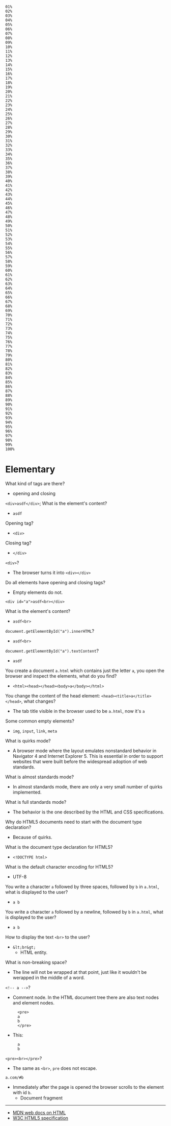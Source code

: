 	01%
	02%
	03%
	04%
	05%
	06%
	07%
	08%
	09%
	10%
	11%
	12%
	13%
	14%
	15%
	16%
	17%
	18%
	19%
	20%
	21%
	22%
	23%
	24%
	25%
	26%
	27%
	28%
	29%
	30%
	31%
	32%
	33%
	34%
	35%
	36%
	37%
	38%
	39%
	40%
	41%
	42%
	43%
	44%
	45%
	46%
	47%
	48%
	49%
	50%
	51%
	52%
	53%
	54%
	55%
	56%
	57%
	58%
	59%
	60%
	61%
	62%
	63%
	64%
	65%
	66%
	67%
	68%
	69%
	70%
	71%
	72%
	73%
	74%
	75%
	76%
	77%
	78%
	79%
	80%
	81%
	82%
	83%
	84%
	85%
	86%
	87%
	88%
	89%
	90%
	91%
	92%
	93%
	94%
	95%
	96%
	97%
	98%
	99%
	100%


# Elementary

What kind of tags are there?

* opening and closing

`<div>asdf</div>`; What is the element's content?

* `asdf`

Opening tag?

* `<div>`

Closing tag?

* `</div>`

`<div>`?

* The browser turns it into `<div></div>`

Do all elements have opening and closing tags?

* Empty elements do not.

`<div id="a">asdf<br></div>`

What is the element's content?

* `asdf<br>`

`document.getElementById("a").innerHTML`?

* `asdf<br>`

`document.getElementById("a").textContent`?

* `asdf`

You create a document `a.html` which contains just the letter `a`, you open the browser and inspect the elements, what do you find?

* `<html><head></head><body>a</body></html>`

You change the content of the head element: `<head><title>a</title></head>`, what changes?

* The tab title visible in the browser used to be `a.html`, now it's `a`

Some common empty elements?

* `img`, `input`, `link`, `meta`

What is quirks mode?

* A browser mode where the layout emulates nonstandard behavior in Navigator 4 and Internet Explorer 5. This is essential in order to support websites that were built before the widespread adoption of web standards. 

What is almost standards mode?

* In almost standards mode, there are only a very small number of quirks implemented. 

What is full standards mode?

* The behavior is the one described by the HTML and CSS specifications. 

Why do HTML5 documents need to start with the document type declaration?

* Because of quirks.

What is the document type declaration for HTML5?

* `<!DOCTYPE html>`

What is the default character encoding for HTML5?

* UTF-8

You write a character `a` followed by three spaces, followed by `b` in `a.html`, what is displayed to the user?

* `a b`

You write a character `a` followed by a newline, followed by `b` in `a.html`, what is displayed to the user?

* `a b`

How to display the text `<br>` to the user?

* `&lt;br&gt;`
	* HTML entity.

What is non-breaking space?

* The line will not be wrapped at that point, just like it wouldn't be werapped in the middle of a word.

`<!-- a -->`?

* Comment node. In the HTML document tree there are also text nodes and element nodes.

		<pre>
		a
		b
		</pre>

* This:

		a
		b

`<pre><br></pre>`?

* The same as `<br>`, `pre` does not escape.

`a.com/#b`

* Immediately after the page is opened the browser scrolls to the element with id `b`.
	* Document fragment

---

* [MDN web docs on HTML](https://developer.mozilla.org/en-US/docs/Web/HTML)
* [W3C HTML5 specification](https://www.w3.org/TR/html52/)
